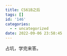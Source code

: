 ```yaml
---
title: CS61B之后
tags: []
id: '146'
categories:
  - - uncategorized
date: 2022-09-06 23:58:45
---
```


占坑，学完来答。